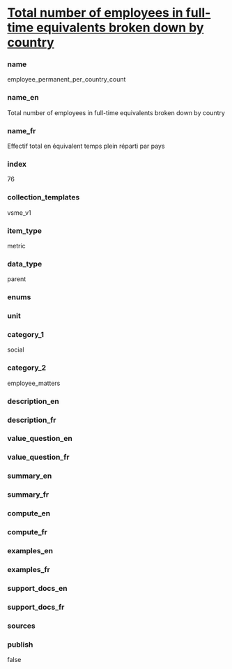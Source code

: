
# [Total number of employees in full-time equivalents broken down by country](#employee_permanent_per_country_count)

### name

employee_permanent_per_country_count

### name_en

Total number of employees in full-time equivalents broken down by country

### name_fr

Effectif total en équivalent temps plein réparti par pays

### index

76

### collection_templates

vsme_v1

### item_type

metric

### data_type

parent

### enums



### unit



### category_1

social

### category_2

employee_matters

### description_en



### description_fr



### value_question_en



### value_question_fr



### summary_en



### summary_fr



### compute_en



### compute_fr



### examples_en



### examples_fr



### support_docs_en



### support_docs_fr



### sources



### publish

false
